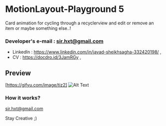 # MotionLayout-Playground 5



Card animation for cycling through a recyclerview and edit or remove an item or maybe something else..!


   ### **Developer's e-mail : sir.hxt@gmail.com** 
   - LinkedIn : https://www.linkedin.com/in/javad-sheikhsagha-332420198/ ,
   - CV :  https://docdro.id/3JamRGy ,
   
## Preview
[https://gifyu.com/image/tiz2]
![Alt Text](https://github.com/JavadSheikhsagha/MotionLayout-Playground-4/blob/main/20210622_203841.gif)

### How it works? 
sir.hxt@gmail.com

Stay Creative ;)
